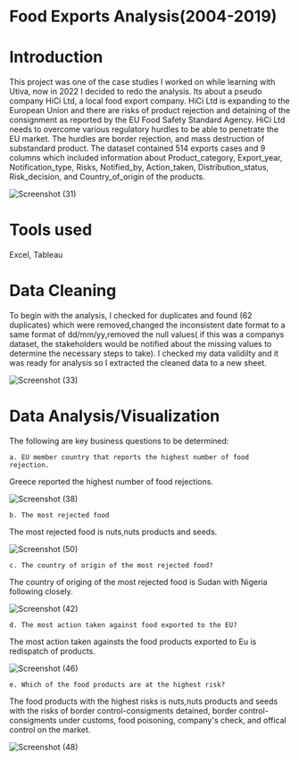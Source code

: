 # Food Exports Analysis(2004-2019)

# Introduction
This project was one of the case studies I worked on while learning with Utiva, now in 2022 I decided to redo the analysis. 
Its about a pseudo company HiCi Ltd, a local food export company. HiCi Ltd is expanding to the European Union and there are risks of product rejection and detaining of the consignment as reported by the EU Food Safety Standard Agency. HiCi Ltd needs to overcome various regulatory hurdles to be able to penetrate the EU market. The hurdles are border rejection, and mass destruction of substandard product. The dataset contained 514 exports cases and 9 columns which included information about Product_category, Export_year, Notification_type, Risks, Notified_by, Action_taken, Distribution_status, Risk_decision, and Country_of_origin of the products.

![Screenshot (31)](https://user-images.githubusercontent.com/81259955/180771551-88accf0a-a3ac-405f-a3c1-d371448a33f7.png)

# Tools used
Excel, Tableau

# Data Cleaning 
To begin with the analysis, I checked for duplicates and found (62 duplicates) which were removed,changed the inconsistent date format to a same format of dd/mm/yy,removed the null values( if this was a companys dataset, the stakeholders would be notified about the missing values to determine the necessary steps to take). I checked my data validilty and it was ready for analysis so I extracted the cleaned data to a new sheet.

![Screenshot (33)](https://user-images.githubusercontent.com/81259955/180772029-87b61025-686a-45b7-b044-7dc295833abc.png)


# Data Analysis/Visualization

The following are key business questions to be determined:

    a. EU member country that reports the highest number of food rejection. 

Greece reported the highest number of food rejections.

![Screenshot (38)](https://user-images.githubusercontent.com/81259955/180775700-5fdcf86e-06b2-4eb2-b870-0e00db032d06.png)

    b. The most rejected food
The most rejected food is nuts,nuts products and seeds.
    
![Screenshot (50)](https://user-images.githubusercontent.com/81259955/181004845-e21a480e-71a2-45c6-a52a-39113cf56278.png)
    
    c. The country of origin of the most rejected food?
 The country of origing of the most rejected food is Sudan with Nigeria following closely.
    
![Screenshot (42)](https://user-images.githubusercontent.com/81259955/180777255-9e8ef451-6f5d-4a91-83ed-1db74ae0ce10.png)

    d. The most action taken against food exported to the EU?
The most action taken againsts the food products exported to Eu is redispatch of products.
    
![Screenshot (46)](https://user-images.githubusercontent.com/81259955/180777749-182d2ec9-db8b-4868-aaed-b41861b94713.png)

    e. Which of the food products are at the highest risk? 
The food products with the highest risks is nuts,nuts products and seeds with the risks of border control-consigments detained, border control-consigments under customs, food poisoning, company's check, and offical control on the market.

   ![Screenshot (48)](https://user-images.githubusercontent.com/81259955/180778154-5ad23041-e308-4b9c-944d-024b86db0dbb.png)
   
